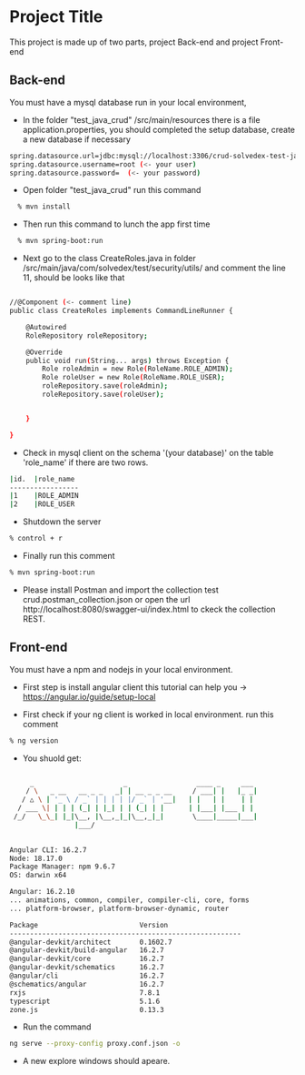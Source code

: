 
# Project Title

This project is made up of two parts, project Back-end and project Front-end


## Back-end
You must have a mysql database run in your local environment, 

 - In the folder "test_java_crud" /src/main/resources there is a file application.properties, you should completed the setup database, create a new database if necessary
```bash
spring.datasource.url=jdbc:mysql://localhost:3306/crud-solvedex-test-java (<- your database)
spring.datasource.username=root (<- your user)
spring.datasource.password=  (<- your password)
```

 - Open folder "test_java_crud" run this command

```bash
  % mvn install
```
 - Then run this command to lunch the app first time
```bash
  % mvn spring-boot:run   
```
- Next go to the class CreateRoles.java in folder /src/main/java/com/solvedex/test/security/utils/ and comment the line 11, should be looks like that

```bash

//@Component (<- comment line)
public class CreateRoles implements CommandLineRunner {

    @Autowired
    RoleRepository roleRepository;

    @Override
    public void run(String... args) throws Exception {
        Role roleAdmin = new Role(RoleName.ROLE_ADMIN);
        Role roleUser = new Role(RoleName.ROLE_USER);
        roleRepository.save(roleAdmin);
        roleRepository.save(roleUser);


    }

}
```
- Check in mysql client on the schema '(your database)' on the table 'role_name' if there are two rows.
```bash
|id.  |role_name  
-----------------
|1	  |ROLE_ADMIN
|2	  |ROLE_USER
```

- Shutdown the server
```bash
% control + r
```
- Finally run this comment

```bash
% mvn spring-boot:run  
```

- Please install Postman and import the collection test crud.postman_collection.json or open the url http://localhost:8080/swagger-ui/index.html to ckeck the collection REST.


## Front-end
You must have a npm and nodejs in your local environment.

 - First step is install angular client this tutorial can help you -> https://angular.io/guide/setup-local

- First check if your ng client is worked in local environment. run this comment
```bash
% ng version   

```
- You shuold get:
```bash

     _                      _                 ____ _     ___
    / \   _ __   __ _ _   _| | __ _ _ __     / ___| |   |_ _|
   / △ \ | '_ \ / _` | | | | |/ _` | '__|   | |   | |    | |
  / ___ \| | | | (_| | |_| | | (_| | |      | |___| |___ | |
 /_/   \_\_| |_|\__, |\__,_|_|\__,_|_|       \____|_____|___|
                |___/
    

Angular CLI: 16.2.7
Node: 18.17.0
Package Manager: npm 9.6.7
OS: darwin x64

Angular: 16.2.10
... animations, common, compiler, compiler-cli, core, forms
... platform-browser, platform-browser-dynamic, router

Package                         Version
---------------------------------------------------------
@angular-devkit/architect       0.1602.7
@angular-devkit/build-angular   16.2.7
@angular-devkit/core            16.2.7
@angular-devkit/schematics      16.2.7
@angular/cli                    16.2.7
@schematics/angular             16.2.7
rxjs                            7.8.1
typescript                      5.1.6
zone.js                         0.13.3

```

- Run the command

```bash
ng serve --proxy-config proxy.conf.json -o
```

- A new explore windows should apeare.


